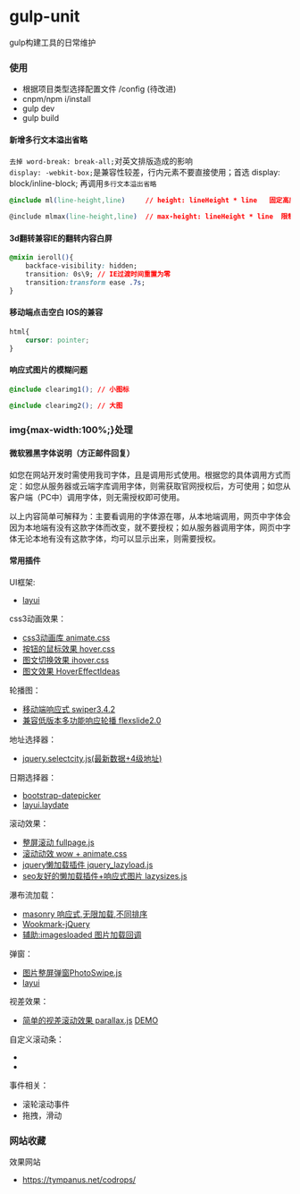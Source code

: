 # gulp-unit
gulp构建工具的日常维护
### 使用
+ 根据项目类型选择配置文件 /config (待改进)
+ cnpm/npm i/install
+ gulp dev
+ gulp build

#### 新增多行文本溢出省略
`去掉 word-break: break-all;`对英文排版造成的影响<br>
`display: -webkit-box;`是兼容性较差，行内元素不要直接使用；首选 display: block/inline-block; 再调用`多行文本溢出省略`

```` css
@include ml(line-height,line)     // height: lineHeight * line   固定高度

@include mlmax(line-height,line)  // max-height: lineHeight * line  限制最大高度
````

#### 3d翻转兼容IE的翻转内容白屏
```` css
@mixin ieroll(){
    backface-visibility: hidden;
    transition: 0s\9; // IE过渡时间重置为零
    transition:transform ease .7s;
}
````
#### 移动端点击空白 IOS的兼容
```` css
html{
    cursor: pointer;
}
````

#### 响应式图片的模糊问题
```` css
@include clearimg1(); // 小图标

@include clearimg2(); // 大图

````
### img{max-width:100%;}处理

#### 微软雅黑字体说明（方正邮件回复）

如您在网站开发时需使用我司字体，且是调用形式使用。根据您的具体调用方式而定：如您从服务器或云端字库调用字体，则需获取官网授权后，方可使用；如您从客户端（PC中）调用字体，则无需授权即可使用。<br>

以上内容简单可解释为：主要看调用的字体源在哪，从本地端调用，网页中字体会因为本地端有没有这款字体而改变，就不要授权；如从服务器调用字体，网页中字体无论本地有没有这款字体，均可以显示出来，则需要授权。

#### 常用插件

UI框架:
+ [layui](http://www.layui.com/)

css3动画效果：
+ [css3动画库 animate.css](https://github.com/daneden/animate.css)
+ [按钮的鼠标效果 hover.css](http://ianlunn.github.io/Hover/)
+ [图文切换效果 ihover.css](http://gudh.github.io/ihover/dist/index.html)
+ [图文效果 HoverEffectIdeas](https://tympanus.net/Development/HoverEffectIdeas/)

轮播图：
+ [移动端响应式 swiper3.4.2](https://github.com/nolimits4web/swiper)
+ [兼容低版本多功能响应轮播 flexslide2.0](https://github.com/woocommerce/FlexSlider)
	
地址选择器：
+ [jquery.selectcity.js(最新数据+4级地址)](http://jquerywidget.com/jquery-citys/)
	
日期选择器：

+ [ bootstrap-datepicker](https://uxsolutions.github.io/bootstrap-datepicker/)
+ [layui.laydate](http://www.layui.com/)
	
滚动效果：
+ [整屏滚动 fullpage.js](https://github.com/alvarotrigo/fullPage.js)
+ [滚动动效 wow + animate.css](https://github.com/matthieua/WOW)
+ [jquery懒加载插件 jquery_lazyload.js](https://github.com/tuupola/jquery_lazyload)
+ [seo友好的懒加载插件+响应式图片 lazysizes.js](https://github.com/aFarkas/lazysizes)

瀑布流加载：

+ [masonry 响应式,无限加载,不同排序](https://github.com/desandro/masonry)
+ [Wookmark-jQuery](https://github.com/germanysbestkeptsecret/Wookmark-jQuery)
+ [辅助:imagesloaded 图片加载回调](https://github.com/desandro/imagesloaded)

弹窗：

+ [图片整屏弹窗PhotoSwipe.js](https://github.com/dimsemenov/PhotoSwipe)
+ [layui](http://layer.layui.com/)

视差效果：

+ [简单的视差滚动效果 parallax.js](https://github.com/pixelcog/parallax.js) [DEMO](http://www.jq22.com/yanshi178)

自定义滚动条：

+ 
+ 

事件相关：

+ 滚轮滚动事件
+ 拖拽，滑动

### 网站收藏

效果网站
+ https://tympanus.net/codrops/

